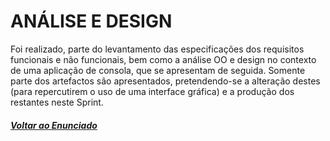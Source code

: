 # ANÁLISE E DESIGN

Foi realizado, parte do levantamento das especificações dos requisitos funcionais e não funcionais, bem como a análise OO e design no contexto de uma aplicação de consola, que se apresentam de seguida. Somente parte dos artefactos são apresentados, pretendendo-se a alteração destes (para repercutirem o uso de uma interface gráfica) e a produção dos restantes neste Sprint.

##### [Voltar ao Enunciado](https://github.com/blestonbandeiraUPSKILL/upskill_java1_labprg_grupo2/blob/main/Documenta%C3%A7%C3%A3o/Sprint%202/Enunciado/Enunciado.md)
